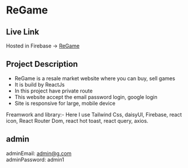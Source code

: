 # ReGame


## Live Link
Hosted in Firebase -> [ReGame](https://re-game-71d77.web.app/)

## Project Description
- ReGame is a resale market website where you can buy, sell games  <br/>
- It is build by ReactJs <br/>
- In this project have private route <br/>
- This website accept the email password login, google login <br/>
- Site is responsive for large, mobile device <br/>

Freamwork and library:- Here I use Tailwind Css, daisyUI, Firebase, react icon, React Router Dom, react hot toast, react query, axios.

## admin
adminEmail: admin@g.com <br/>
adminPassword: admin1